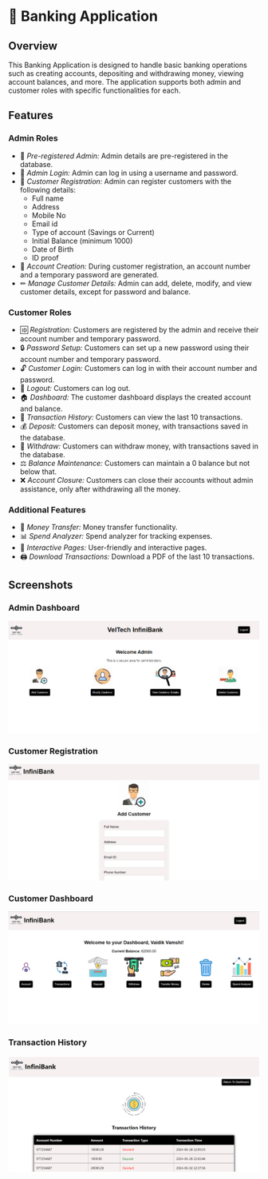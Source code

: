 # 🏦 Banking Application

## Overview
This Banking Application is designed to handle basic banking operations such as creating accounts, depositing and withdrawing money, viewing account balances, and more. The application supports both admin and customer roles with specific functionalities for each.

## Features

### Admin Roles
- 🔐 *Pre-registered Admin:* Admin details are pre-registered in the database.
- 🔑 *Admin Login:* Admin can log in using a username and password.
- 📝 *Customer Registration:* Admin can register customers with the following details:
  - Full name
  - Address
  - Mobile No
  - Email id
  - Type of account (Savings or Current)
  - Initial Balance (minimum 1000)
  - Date of Birth
  - ID proof
- 🔄 *Account Creation:* During customer registration, an account number and a temporary password are generated.
- ✏ *Manage Customer Details:* Admin can add, delete, modify, and view customer details, except for password and balance.

### Customer Roles
- 🆔 *Registration:* Customers are registered by the admin and receive their account number and temporary password.
- 🔒 *Password Setup:* Customers can set up a new password using their account number and temporary password.
- 🔓 *Customer Login:* Customers can log in with their account number and password.
- 🚪 *Logout:* Customers can log out.
- 🏠 *Dashboard:* The customer dashboard displays the created account and balance.
- 📜 *Transaction History:* Customers can view the last 10 transactions.
- 💰 *Deposit:* Customers can deposit money, with transactions saved in the database.
- 🏦 *Withdraw:* Customers can withdraw money, with transactions saved in the database.
- ⚖ *Balance Maintenance:* Customers can maintain a 0 balance but not below that.
- ❌ *Account Closure:* Customers can close their accounts without admin assistance, only after withdrawing all the money.

### Additional Features
- 💸 *Money Transfer:* Money transfer functionality.
- 📊 *Spend Analyzer:* Spend analyzer for tracking expenses.
- 🌟 *Interactive Pages:* User-friendly and interactive pages.
- 🖨 *Download Transactions:* Download a PDF of the last 10 transactions.

## Screenshots

### Admin Dashboard
![Admin Dashboard](images/admin_dashboard.png)

### Customer Registration
![Customer Registration](images/customer_registration.png)

### Customer Dashboard
![Customer Dashboard](images/customer_dashboard.png)

### Transaction History
![Transaction History](images/transaction_history.png)
